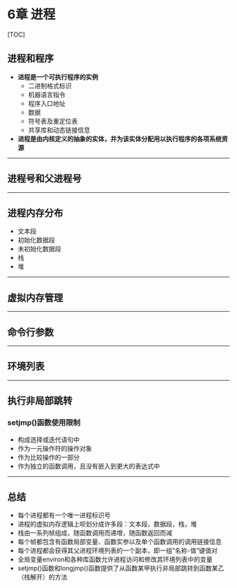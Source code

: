 # 6章 进程

[TOC]


## 进程和程序
* **进程是一个可执行程序的实例**
	* 二进制格式标识
	* 机器语言指令
	* 程序入口地址
	* 数据
	* 符号表及重定位表
	* 共享库和动态链接信息
* **进程是由内核定义的抽象的实体，并为该实体分配用以执行程序的各项系统资源**
- - -

## 进程号和父进程号

- - -

## 进程内存分布
*	文本段
*	初始化数据段
*	未初始化数据段
*	栈
*	堆

- - -

## 虚拟内存管理

- - -

## 命令行参数

- - -

## 环境列表

- - -

## 执行非局部跳转
### setjmp()函数使用限制
* 构成选择或迭代语句中
* 作为一元操作符的操作对象
* 作为比较操作的一部分
* 作为独立的函数调用，且没有嵌入到更大的表达式中
- - -

## 总结
* 每个进程都有一个唯一进程标识号
* 进程的虚拟内存逻辑上呗划分成许多段：文本段，数据段，栈，堆
* 栈由一系列帧组成，随函数调用而递增，随函数返回而减
* 每个帧都包含有函数局部变量、函数实参以及单个函数调用的调用链接信息
* 每个进程都会获得其父进程环境列表的一个副本，即一组“名称-值”键值对
* 全局变量environ和各种库函数允许进程访问和修改其环境列表中的变量
* setjmp()函数和longjmp()函数提供了从函数某甲执行非局部跳转到函数某乙（栈解开）的方法
